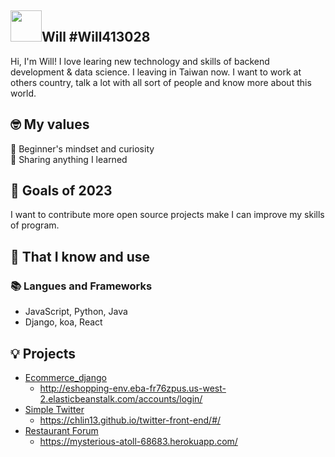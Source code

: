 ## <img width="50px" src="https://raw.githubusercontent.com/ms314006/ms314006/basic/resource/gqsm.png" />Will #Will413028

Hi, I'm Will! I love learing new technology and skills of backend development & data science. I leaving in Taiwan now. I want to work at others country, talk a lot with all sort of people and know more about this world.

## 🤓 My values
🍏 Beginner's mindset and curiosity<br>
🙌 Sharing anything I learned<br>

## 🔭 Goals of 2023

I  want to contribute more open source projects make I can improve my skills of program.

## 🧠 That I know and use
### 📚 Langues and Frameworks
- JavaScript, Python, Java
- Django, koa, React

## 💡 Projects
- [Ecommerce_django](https://github.com/Will413028/ecommerce_django)  
  - http://eshopping-env.eba-fr76zpus.us-west-2.elasticbeanstalk.com/accounts/login/
- [Simple Twitter](https://github.com/CHLin13/twitter-api-2020) 
  - https://chlin13.github.io/twitter-front-end/#/ 
- [Restaurant Forum](https://github.com/Will413028/Restaurant-Forum)
  - https://mysterious-atoll-68683.herokuapp.com/

